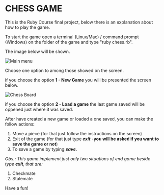 # CHESS GAME

This is the Ruby Course final project, below there is an explanation about how to play the game.

To start the game open a terminal (Linux/Mac) / command prompt (Windows) on the folder of the game and type "ruby chess.rb".

The image below will be shown.

![Main menu](/images/start_page.png)

Choose one option to among those showed on the screen.

if you choose the option **1 - New Game** you will be presented the screen below.

![Chess Board](/images/chess_board.png)

if you choose the option **2 - Load a game** the last game saved will be oppened just where it was saved.

After have created a new game or loaded a one saved, you can make the follow actions:

1. Move a piece (for that just follow the instructions on the screen)
2. Exit of the game (for that just type ***exit*** -****you will be asked if you want to save the game or not****)
3. To save a game by typing ***save***.

*Obs.: This game implement just only two situations of end game beside type* ***exit***, *that are:*

1. Checkmate
2. Stalemate

Have a fun!
